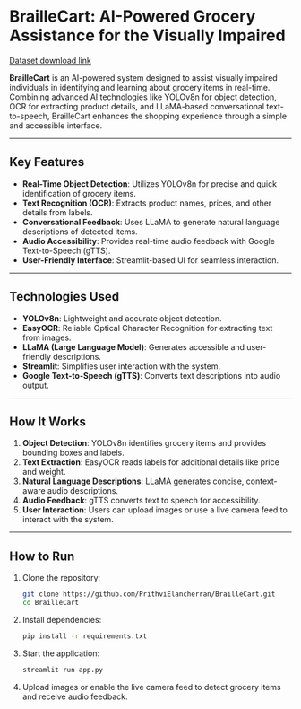 # BrailleCart: AI-Powered Grocery Assistance for the Visually Impaired

[Dataset download link](https://universe.roboflow.com/new-workspace-wfzw3/grocery-dataset-q9fj2/dataset/5)


**BrailleCart** is an AI-powered system designed to assist visually impaired individuals in identifying and learning about grocery items in real-time. Combining advanced AI technologies like YOLOv8n for object detection, OCR for extracting product details, and LLaMA-based conversational text-to-speech, BrailleCart enhances the shopping experience through a simple and accessible interface.

---

## Key Features
- **Real-Time Object Detection**: Utilizes YOLOv8n for precise and quick identification of grocery items.
- **Text Recognition (OCR)**: Extracts product names, prices, and other details from labels.
- **Conversational Feedback**: Uses LLaMA to generate natural language descriptions of detected items.
- **Audio Accessibility**: Provides real-time audio feedback with Google Text-to-Speech (gTTS).
- **User-Friendly Interface**: Streamlit-based UI for seamless interaction.

---

## Technologies Used
- **YOLOv8n**: Lightweight and accurate object detection.
- **EasyOCR**: Reliable Optical Character Recognition for extracting text from images.
- **LLaMA (Large Language Model)**: Generates accessible and user-friendly descriptions.
- **Streamlit**: Simplifies user interaction with the system.
- **Google Text-to-Speech (gTTS)**: Converts text descriptions into audio output.

---

## How It Works
1. **Object Detection**: YOLOv8n identifies grocery items and provides bounding boxes and labels.
2. **Text Extraction**: EasyOCR reads labels for additional details like price and weight.
3. **Natural Language Descriptions**: LLaMA generates concise, context-aware audio descriptions.
4. **Audio Feedback**: gTTS converts text to speech for accessibility.
5. **User Interaction**: Users can upload images or use a live camera feed to interact with the system.

---

## How to Run
1. Clone the repository:
   ```bash
   git clone https://github.com/PrithviElancherran/BrailleCart.git
   cd BrailleCart

2. Install dependencies:
    ```bash
    pip install -r requirements.txt

3. Start the application:
    ```bash
    streamlit run app.py

4. Upload images or enable the live camera feed to detect grocery items and receive audio feedback.